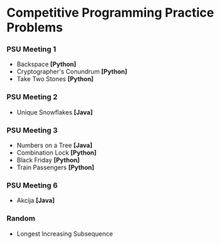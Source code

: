 # Competitive Programming Practice Problems
<h3>PSU Meeting 1</h3>
<ul>
    <li>Backspace <b>[Python]</b></li>
    <li>Cryptographer's Conundrum <b>[Python]</b></li>
    <li>Take Two Stones <b>[Python]</b></li>
</ul>

<h3>PSU Meeting 2</h3>
<ul>
    <li>Unique Snowflakes <b>[Java]</b></li>
</ul>

<h3>PSU Meeting 3</h3>
<ul>
    <li>Numbers on a Tree <b>[Java]</b></li>
    <li>Combination Lock <b>[Python]</b></li>
    <li>Black Friday <b>[Python]</b></li>
    <li>Train Passengers <b>[Python]</b></li>
</ul>

<h3>PSU Meeting 6</h3>
<ul>
    <li>Akcija <b>[Java]</b></li>
</ul>

<h3>Random</h3>
<ul>
    <li>Longest Increasing Subsequence</li>
</ul>
